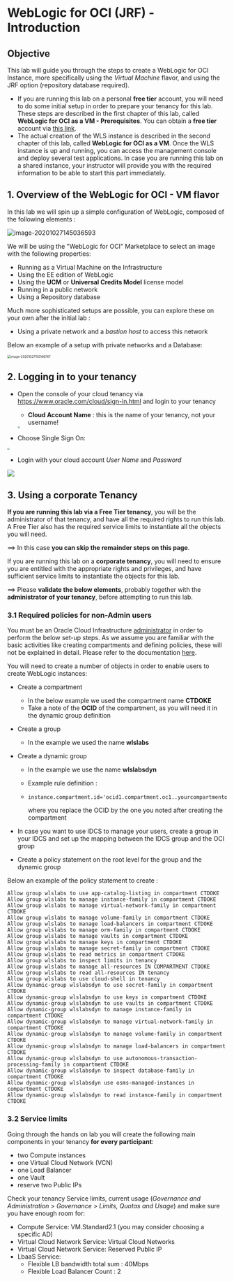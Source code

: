 # WebLogic for OCI (JRF) - Introduction



## Objective

This lab will guide you through the steps to create a WebLogic for OCI Instance, more specifically using the *Virtual Machine* flavor, and using the JRF option (repository database required).

- If you are running this lab on a personal **free tier** account, you will need to do some initial setup in order to prepare your tenancy for this lab.  These steps are described in the first chapter of this lab, called **WebLogic for OCI as a VM - Prerequisites**.  You can obtain a **free tier** account via [this link](https://signup.oraclecloud.com/).
- The actual creation of the WLS instance is described in the second chapter of this lab, called **WebLogic for OCI as a VM**.  Once the WLS instance is up and running, you can access the management console and deploy several test applications.  In case you are running this lab on a shared instance, your instructor will provide you with the required information to be able to start this part immediately.



## 1. Overview of the WebLogic for OCI - VM flavor

In this lab we will spin up a simple configuration of WebLogic, composed of the following elements : 

<img src="images/image040.png" alt="image-20201027145036593" />

We will be using the "WebLogic for OCI" Marketplace to select an image with the following properties:

- Running as a Virtual Machine on the Infrastructure
- Using the EE edition of WebLogic
- Using the **UCM** or **Universal Credits Model** license model
- Running in a public network
- Using a Repository database

Much more sophisticated setups are possible, you can explore these on your own after the initial lab :

- Using a private network and a *bastion host* to access this network

Below an example of a setup with private networks and a Database:

 <img src="images/image050.png" alt="image-20201027150146747" style="zoom:50%;" />



## 2. Logging in to your tenancy



- Open the console of your cloud tenancy via https://www.oracle.com/cloud/sign-in.html and login to your tenancy

  - **Cloud Account Name** : this is the name of your tenancy, not your username!
  
  <img src="images/image010.png" style="zoom:33%;" />



- Choose Single Sign On:

<img src="images/image020.png" style="zoom:33%;" />



- Login with your cloud account *User Name* and *Password* 

![](images/image030.png)





## 3. Using a corporate Tenancy

**If you are running this lab via a Free Tier tenancy**, you will be the administrator of that tenancy, and have all the required rights to run this lab.  A Free Tier also has the required service limits to instantiate all the objects you will need.

==> In this case **you can skip the remainder steps on this page**.



If you are running this lab on a **corporate tenancy**, you will need to ensure you are entitled with the appropriate rights and privileges, and have sufficient service limits to instantiate the objects for this lab.

==> Please **validate the below elements**, probably together with the **administrator of your tenancy**, before attempting to run this lab.



### 3.1 Required policies for non-Admin users

You must be an Oracle Cloud Infrastructure <u>administrator</u> in order to perform the below set-up steps.  As we assume you are familiar with the basic activities like creating compartments and defining policies, these will not be explained in detail.  Please refer to the documentation [here](https://docs.oracle.com/en/cloud/paas/weblogic-cloud/user/you-begin-oracle-weblogic-cloud.html#GUID-C4EC8702-CB1E-4B6D-BC50-CC008F3B5247).

You will need to create a number of objects in order to enable users to create WebLogic instances:

- Create a compartment

  - In the below example we used the compartment name **CTDOKE**
  - Take a note of the **OCID** of the compartment, as you will need it in the dynamic group definition

- Create a group

  - In the example we used the name **wlslabs**

- Create a dynamic group

  - In the example we use the name **wlslabsdyn**

  - Example rule definition :

  - ```
    instance.compartment.id='ocid1.compartment.oc1..yourcompartmentocid'
    ```

    where you replace the OCID by the one you noted after creating the compartment

- In case you want to use IDCS to manage your users, create a group in your IDCS and set up the mapping between the IDCS group and the OCI group

- Create a policy statement on the root level for the group and the dynamic group

Below an example of the policy statement to create :

```
Allow group wlslabs to use app-catalog-listing in compartment CTDOKE
Allow group wlslabs to manage instance-family in compartment CTDOKE
Allow group wlslabs to manage virtual-network-family in compartment CTDOKE
Allow group wlslabs to manage volume-family in compartment CTDOKE
Allow group wlslabs to manage load-balancers in compartment CTDOKE
Allow group wlslabs to manage orm-family in compartment CTDOKE
Allow group wlslabs to manage vaults in compartment CTDOKE
Allow group wlslabs to manage keys in compartment CTDOKE
Allow group wlslabs to manage secret-family in compartment CTDOKE
Allow group wlslabs to read metrics in compartment CTDOKE
Allow group wlslabs to inspect limits in tenancy
Allow group wlslabs to manage all-resources IN COMPARTMENT CTDOKE
Allow group wlslabs to read all-resources IN tenancy
Allow group wlslabs to use cloud-shell in tenancy
Allow dynamic-group wlslabsdyn to use secret-family in compartment CTDOKE
Allow dynamic-group wlslabsdyn to use keys in compartment CTDOKE
Allow dynamic-group wlslabsdyn to use vaults in compartment CTDOKE
Allow dynamic-group wlslabsdyn to manage instance-family in compartment CTDOKE
Allow dynamic-group wlslabsdyn to manage virtual-network-family in compartment CTDOKE
Allow dynamic-group wlslabsdyn to manage volume-family in compartment CTDOKE
Allow dynamic-group wlslabsdyn to manage load-balancers in compartment CTDOKE
Allow dynamic-group wlslabsdyn to use autonomous-transaction-processing-family in compartment CTDOKE
Allow dynamic-group wlslabsdyn to inspect database-family in compartment CTDOKE
Allow dynamic-group wlslabsdyn use osms-managed-instances in compartment CTDOKE
Allow dynamic-group wlslabsdyn to read instance-family in compartment CTDOKE
```



### 3.2 Service limits

Going through the hands on lab you will create the following main components in your tenancy **for every participant**:

- two Compute instances
- one Virtual Cloud Network (VCN)
- one Load Balancer
- one Vault
- reserve two Public IPs

Check your tenancy Service limits, current usage (*Governance and Administration* > *Governance* > *Limits, Quotas and Usage*) and make sure you have enough room for: 

- Compute Service: VM.Standard2.1 (you may consider choosing a specific AD)
- Virtual Cloud Network Service: Virtual Cloud Networks
- Virtual Cloud Network Service: Reserved Public IP
- LbaaS Service: 
  - Flexible LB bandwidth total sum : 40Mbps 
  - Flexible Load Balancer Count : 2

